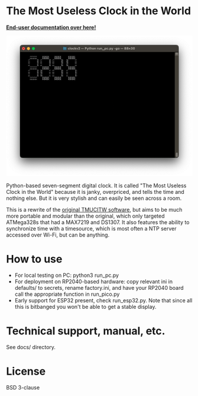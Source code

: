 # The Most Useless Clock in the World

**[End-user documentation over here!](https://github.com/wurthless-elektroniks/clock/tree/main/docs)**

![TMUCITW running under curses](docs/testbench.png)

Python-based seven-segment digital clock. It is called "The Most Useless Clock in the World" because it is janky, overpriced, and tells the time and nothing else. But it is very stylish and can easily be seen across a room.

This is a rewrite of the [original TMUCITW software](https://github.com/wurthless-elektroniks/clock_v1), but aims to be much more portable and modular than the original, which only targeted ATMega328s that had a MAX7219 and DS1307. It also features the ability to synchronize time with a timesource, which is most often a NTP server accessed over Wi-Fi, but can be anything.

# How to use

* For local testing on PC: python3 run_pc.py
* For deployment on RP2040-based hardware: copy relevant ini in defaults/ to secrets, rename factory.ini, and have your RP2040 board call the appropriate function in run_pico.py
* Early support for ESP32 present, check run_esp32.py. Note that since all this is bitbanged you won't be able to get a stable display.

# Technical support, manual, etc.

See docs/ directory.

# License

BSD 3-clause
